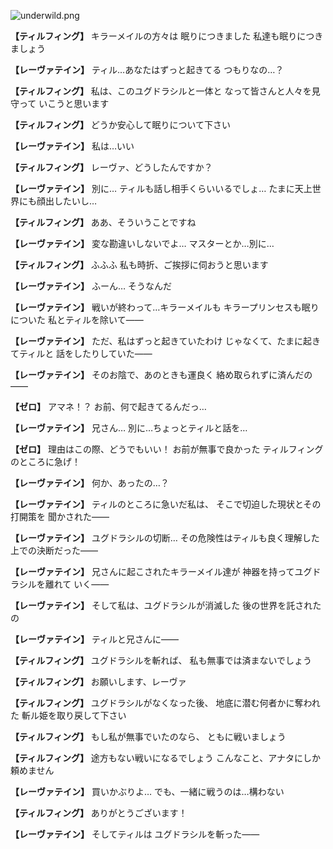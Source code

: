 
![underwild.png](../images/backgrounds/underwild.png)

**【ティルフィング】**
キラーメイルの方々は
眠りにつきました
私達も眠りにつきましょう

**【レーヴァテイン】**
ティル…あなたはずっと起きてる
つもりなの…？

**【ティルフィング】**
私は、このユグドラシルと一体と
なって皆さんと人々を見守って
いこうと思います

**【ティルフィング】**
どうか安心して眠りについて下さい

**【レーヴァテイン】**
私は…いい

**【ティルフィング】**
レーヴァ、どうしたんですか？

**【レーヴァテイン】**
別に…
ティルも話し相手くらいいるでしょ…
たまに天上世界にも顔出したいし…

**【ティルフィング】**
ああ、そういうことですね

**【レーヴァテイン】**
変な勘違いしないでよ…
マスターとか…別に…

**【ティルフィング】**
ふふふ
私も時折、ご挨拶に伺おうと思います

**【レーヴァテイン】**
ふーん…
そうなんだ

**【レーヴァテイン】**
戦いが終わって…キラーメイルも
キラープリンセスも眠りについた
私とティルを除いて――

**【レーヴァテイン】**
ただ、私はずっと起きていたわけ
じゃなくて、たまに起きてティルと
話をしたりしていた――

**【レーヴァテイン】**
そのお陰で、あのときも運良く
絡め取られずに済んだの――

**【ゼロ】**
アマネ！？
お前、何で起きてるんだっ…

**【レーヴァテイン】**
兄さん…
別に…ちょっとティルと話を…

**【ゼロ】**
理由はこの際、どうでもいい！
お前が無事で良かった
ティルフィングのところに急げ！

**【レーヴァテイン】**
何か、あったの…？

**【レーヴァテイン】**
ティルのところに急いだ私は、
そこで切迫した現状とその打開策を
聞かされた――

**【レーヴァテイン】**
ユグドラシルの切断…
その危険性はティルも良く理解した
上での決断だった――

**【レーヴァテイン】**
兄さんに起こされたキラーメイル達が
神器を持ってユグドラシルを離れて
いく――

**【レーヴァテイン】**
そして私は、ユグドラシルが消滅した
後の世界を託されたの

**【レーヴァテイン】**
ティルと兄さんに――

**【ティルフィング】**
ユグドラシルを斬れば、
私も無事では済まないでしょう

**【ティルフィング】**
お願いします、レーヴァ

**【ティルフィング】**
ユグドラシルがなくなった後、
地底に潜む何者かに奪われた
斬ル姫を取り戻して下さい

**【ティルフィング】**
もし私が無事でいたのなら、
ともに戦いましょう

**【ティルフィング】**
途方もない戦いになるでしょう
こんなこと、アナタにしか
頼めません

**【レーヴァテイン】**
買いかぶりよ…
でも、一緒に戦うのは…構わない

**【ティルフィング】**
ありがとうございます！

**【レーヴァテイン】**
そしてティルは
ユグドラシルを斬った――